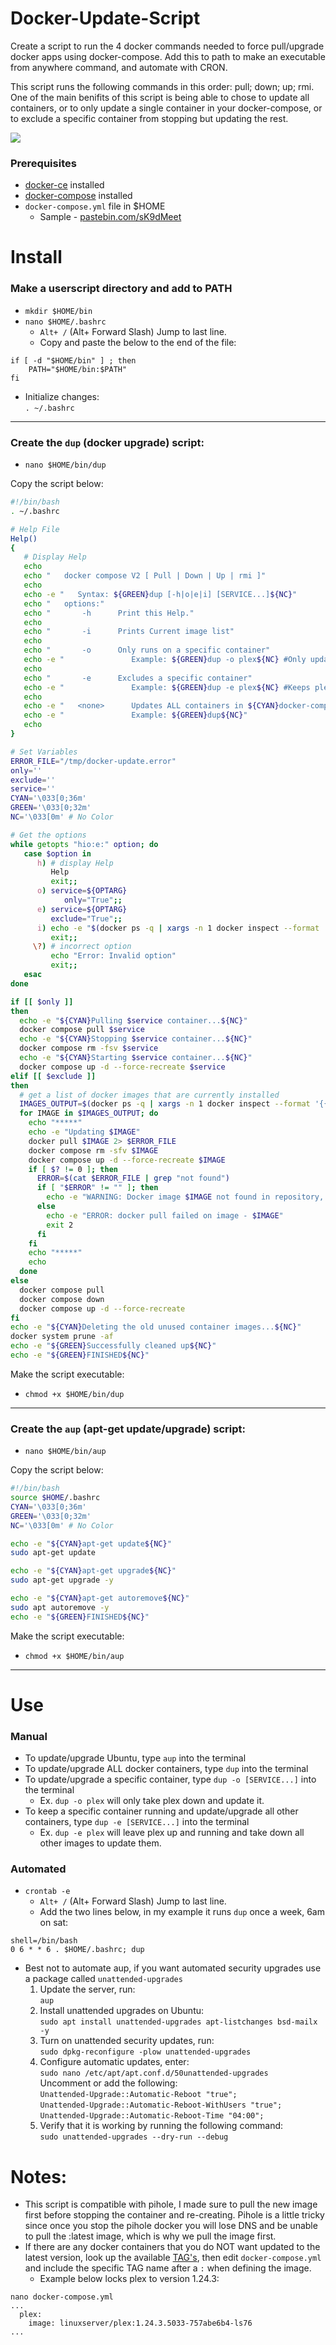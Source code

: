 # Docker-Update-Script
Create a script to run the 4 docker commands needed to force pull/upgrade docker apps using docker-compose.  Add this to path to make an executable from anywhere command, and automate with CRON.  

This script runs the following commands in this order: pull; down; up; rmi.  One of the main benifits of this script is being able to chose to update all containers, or to only update a single container in your docker-compose, or to exclude a specific container from stopping but updating the rest.

![](dup.gif)

### Prerequisites
* [docker-ce](https://docs.docker.com/engine/install/ubuntu/) installed
* [docker-compose](https://docs.docker.com/compose/install/) installed
* `docker-compose.yml` file in $HOME
  * Sample - [pastebin.com/sK9dMeet](https://pastebin.com/sK9dMeet)

# Install


### Make a userscript directory and add to PATH

* `mkdir $HOME/bin`
* `nano $HOME/.bashrc`
  * `Alt+ /` (Alt+ Forward Slash) Jump to last line.  
  * Copy and paste the below to the end of the file:  
```
if [ -d "$HOME/bin" ] ; then
    PATH="$HOME/bin:$PATH"
fi
```  
* Initialize changes:  
  `. ~/.bashrc`

---

### Create the `dup` (docker upgrade) script:

* `nano $HOME/bin/dup`

Copy the script below:

```bash
#!/bin/bash
. ~/.bashrc

# Help File
Help()
{
   # Display Help
   echo
   echo "   docker compose V2 [ Pull | Down | Up | rmi ]"
   echo
   echo -e "   Syntax: ${GREEN}dup [-h|o|e|i] [SERVICE...]${NC}"
   echo "   options:"
   echo "       -h      Print this Help."
   echo
   echo "       -i      Prints Current image list"
   echo
   echo "       -o      Only runs on a specific container"
   echo -e "               Example: ${GREEN}dup -o plex${NC} #Only update the Plex image"
   echo
   echo "       -e      Excludes a specific container"
   echo -e "               Example: ${GREEN}dup -e plex${NC} #Keeps plex running while shutting down and updating all other containers."  
   echo
   echo -e "   <none>      Updates ALL containers in ${CYAN}docker-compose.yaml${NC}"
   echo -e "               Example: ${GREEN}dup${NC}"
   echo
}

# Set Variables
ERROR_FILE="/tmp/docker-update.error"
only=''
exclude=''
service=''
CYAN='\033[0;36m'
GREEN='\033[0;32m'
NC='\033[0m' # No Color

# Get the options
while getopts "hio:e:" option; do
   case $option in
      h) # display Help
         Help
         exit;;
      o) service=${OPTARG}
	        only="True";;
      e) service=${OPTARG}
         exclude="True";;
      i) echo -e "$(docker ps -q | xargs -n 1 docker inspect --format '{{ .Name }}' | sed 's/\///')"
         exit;; 
     \?) # incorrect option
         echo "Error: Invalid option"
         exit;;
   esac
done

if [[ $only ]]
then
  echo -e "${CYAN}Pulling $service container...${NC}"
  docker compose pull $service
  echo -e "${CYAN}Stopping $service container...${NC}"
  docker compose rm -fsv $service
  echo -e "${CYAN}Starting $service container...${NC}"
  docker compose up -d --force-recreate $service
elif [[ $exclude ]]
then
  # get a list of docker images that are currently installed
  IMAGES_OUTPUT=$(docker ps -q | xargs -n 1 docker inspect --format '{{ .Name }}' | grep -v $service | grep -v "<none>" | sed 's/\///')
  for IMAGE in $IMAGES_OUTPUT; do
    echo "*****"
    echo -e "Updating $IMAGE"
    docker pull $IMAGE 2> $ERROR_FILE
    docker compose rm -sfv $IMAGE
    docker compose up -d --force-recreate $IMAGE
    if [ $? != 0 ]; then
      ERROR=$(cat $ERROR_FILE | grep "not found")
      if [ "$ERROR" != "" ]; then
        echo -e "WARNING: Docker image $IMAGE not found in repository, skipping"
      else
        echo -e "ERROR: docker pull failed on image - $IMAGE"
        exit 2
      fi
    fi
    echo "*****"
    echo
  done
else
  docker compose pull
  docker compose down
  docker compose up -d --force-recreate
fi 
echo -e "${CYAN}Deleting the old unused container images...${NC}"
docker system prune -af
echo -e "${GREEN}Successfully cleaned up${NC}"
echo -e "${GREEN}FINISHED${NC}"
```

Make the script executable:

* `chmod +x $HOME/bin/dup`

---

### Create the `aup` (apt-get update/upgrade) script:

* `nano $HOME/bin/aup`

Copy the script below:

```bash
#!/bin/bash
source $HOME/.bashrc
CYAN='\033[0;36m'
GREEN='\033[0;32m'
NC='\033[0m' # No Color

echo -e "${CYAN}apt-get update${NC}"
sudo apt-get update

echo -e "${CYAN}apt-get upgrade${NC}"
sudo apt-get upgrade -y

echo -e "${CYAN}apt-get autoremove${NC}"
sudo apt autoremove -y
echo -e "${GREEN}FINISHED${NC}"
```

Make the script executable:

* `chmod +x $HOME/bin/aup`

---

# Use

### Manual

* To update/upgrade Ubuntu, type `aup` into the terminal
* To update/upgrade ALL docker containers, type `dup` into the terminal
* To update/upgrade a specific container, type `dup -o [SERVICE...]` into the terminal
  * Ex. `dup -o plex` will only take plex down and update it.
* To keep a specific container running and update/upgrade all other containers, type `dup -e [SERVICE...]` into the terminal
  * Ex. `dup -e plex` will leave plex up and running and take down all other images to update them.

### Automated

* `crontab -e`
  * `Alt+ /` (Alt+ Forward Slash) Jump to last line.  
  * Add the two lines below, in my example it runs `dup` once a week, 6am on sat:  
```
shell=/bin/bash
0 6 * * 6 . $HOME/.bashrc; dup
```  
* Best not to automate aup, if you want automated security upgrades use a package called `unattended-upgrades`
  1. Update the server, run:  
    `aup`  
  2. Install unattended upgrades on Ubuntu:  
    `sudo apt install unattended-upgrades apt-listchanges bsd-mailx -y`  
  3. Turn on unattended security updates, run:  
    `sudo dpkg-reconfigure -plow unattended-upgrades`  
  4. Configure automatic updates, enter:  
    `sudo nano /etc/apt/apt.conf.d/50unattended-upgrades`  
    Uncomment or add the following:  
    `Unattended-Upgrade::Automatic-Reboot "true";`  
    `Unattended-Upgrade::Automatic-Reboot-WithUsers "true";`  
    `Unattended-Upgrade::Automatic-Reboot-Time "04:00";`  
  5. Verify that it is working by running the following command:  
    `sudo unattended-upgrades --dry-run --debug`  

# Notes:

* This script is compatible with pihole, I made sure to pull the new image first before stopping the container and re-creating.  Pihole is a little tricky since once you stop the pihole docker you will lose DNS and be unable to pull the :latest image, which is why we pull the image first.  
* If there are any docker containers that you do NOT want updated to the latest version, look up the available [TAG's](https://hub.docker.com/r/linuxserver/plex/tags?page=1&ordering=last_updated), then edit `docker-compose.yml` and include the specific TAG name after a `:` when defining the image.  
  * Example below locks plex to version 1.24.3:
 
```
nano docker-compose.yml
...
  plex:
    image: linuxserver/plex:1.24.3.5033-757abe6b4-ls76
...
```

